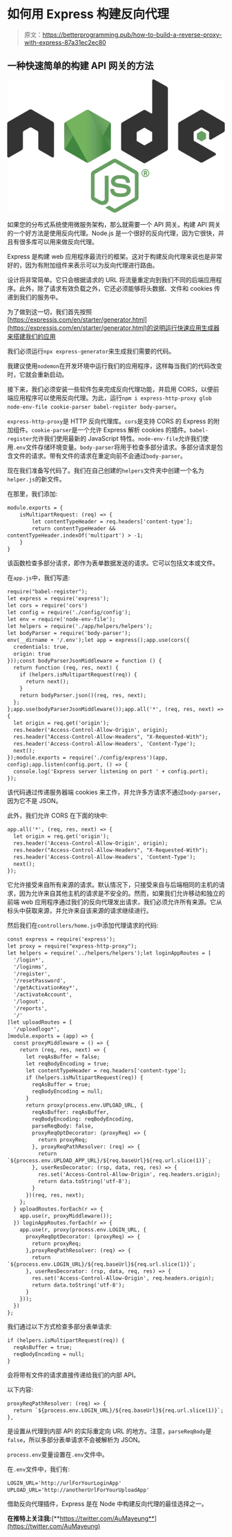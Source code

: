 # 如何用 Express 构建反向代理

> 原文：<https://betterprogramming.pub/how-to-build-a-reverse-proxy-with-express-87a31ec2ec80>

## 一种快速简单的构建 API 网关的方法

![](img/2649506b389b7738201d2eca1ca54efb.png)

如果您的分布式系统使用微服务架构，那么就需要一个 API 网关。构建 API 网关的一个好方法是使用反向代理。Node.js 是一个很好的反向代理，因为它很快，并且有很多库可以用来做反向代理。

Express 是构建 web 应用程序最流行的框架。这对于构建反向代理来说也是非常好的，因为有附加组件来表示可以为反向代理进行路由。

设计将非常简单。它只会根据请求的 URL 将流量重定向到我们不同的后端应用程序。此外，除了请求有效负载之外，它还必须能够将头数据、文件和 cookies 传递到我们的服务中。

为了做到这一切，我们首先按照[https://expressjs.com/en/starter/generator.html](https://expressjs.com/en/starter/generator.html)的说明运行快速应用生成器来搭建我们的应用

我们必须运行`npx express-generator`来生成我们需要的代码。

我建议使用`nodemon`在开发环境中运行我们的应用程序，这样每当我们的代码改变时，它就会重新启动。

接下来，我们必须安装一些软件包来完成反向代理功能，并启用 CORS，以便前端应用程序可以使用反向代理。为此，运行`npm i express-http-proxy glob node-env-file cookie-parser babel-register body-parser`。

`express-http-proxy`是 HTTP 反向代理库。`cors`是支持 CORS 的 Express 的附加组件。`cookie-parser`是一个允许 Express 解析 cookies 的插件。`babel-register`允许我们使用最新的 JavaScript 特性。`node-env-file`允许我们使用`.env`文件存储环境变量。`body-parser`将用于检查多部分请求。多部分请求是包含文件的请求。带有文件的请求在重定向前不会通过`body-parser`。

现在我们准备写代码了。我们在自己创建的`helpers`文件夹中创建一个名为`helper.js`的新文件。

在那里，我们添加:

```
module.exports = {
    isMultipartRequest: (req) => {
        let contentTypeHeader = req.headers['content-type'];
        return contentTypeHeader && contentTypeHeader.indexOf('multipart') > -1;
    }
}
```

该函数检查多部分请求，即作为表单数据发送的请求。它可以包括文本或文件。

在`app.js`中，我们写道:

```
require("babel-register");
let express = require('express');
let cors = require('cors')
let config = require('./config/config');
let env = require('node-env-file');
let helpers = require('./app/helpers/helpers');
let bodyParser = require('body-parser');
env(__dirname + '/.env');let app = express();app.use(cors({
  credentials: true,
  origin: true
}));const bodyParserJsonMiddleware = function () {
  return function (req, res, next) {
    if (helpers.isMultipartRequest(req)) {
      return next();
    }
    return bodyParser.json()(req, res, next);
  };
};app.use(bodyParserJsonMiddleware());app.all('*', (req, res, next) => {
  let origin = req.get('origin');
  res.header('Access-Control-Allow-Origin', origin);
  res.header("Access-Control-Allow-Headers", "X-Requested-With");
  res.header('Access-Control-Allow-Headers', 'Content-Type');
  next();
});module.exports = require('./config/express')(app, config);app.listen(config.port, () => {
  console.log('Express server listening on port ' + config.port);
});
```

该代码通过传递服务器端 cookies 来工作，并允许多方请求不通过`body-parser`，因为它不是 JSON。

此外，我们允许 CORS 在下面的块中:

```
app.all('*', (req, res, next) => {
  let origin = req.get('origin');
  res.header('Access-Control-Allow-Origin', origin);
  res.header("Access-Control-Allow-Headers", "X-Requested-With");
  res.header('Access-Control-Allow-Headers', 'Content-Type');
  next();
});
```

它允许接受来自所有来源的请求。默认情况下，只接受来自与后端相同的主机的请求，因为允许来自其他主机的请求是不安全的。然而，如果我们允许移动和独立的前端 web 应用程序通过我们的反向代理发出请求，我们必须允许所有来源。它从标头中获取来源，并允许来自该来源的请求继续进行。

然后我们在`controllers/home.js`中添加代理请求的代码:

```
const express = require('express');
let proxy = require("express-http-proxy");
let helpers = require('../helpers/helpers');let loginAppRoutes = [
  '/login*',
  '/loginms',
  '/register',
  '/resetPassword',
  '/getActivationKey*',
  '/activateAccount',
  '/logout',
  '/reports',
  '/'
]let uploadRoutes = [
  '/uploadlogo*',
]module.exports = (app) => {
  const proxyMiddleware = () => {
    return (req, res, next) => {
      let reqAsBuffer = false;
      let reqBodyEncoding = true;
      let contentTypeHeader = req.headers['content-type'];
      if (helpers.isMultipartRequest(req)) {
        reqAsBuffer = true;
        reqBodyEncoding = null;
      }
      return proxy(process.env.UPLOAD_URL, {
        reqAsBuffer: reqAsBuffer,
        reqBodyEncoding: reqBodyEncoding,
        parseReqBody: false,
        proxyReqOptDecorator: (proxyReq) => {
          return proxyReq;
        }, proxyReqPathResolver: (req) => {
          return `${process.env.UPLOAD_APP_URL}/${req.baseUrl}${req.url.slice(1)}`;
        }, userResDecorator: (rsp, data, req, res) => {
          res.set('Access-Control-Allow-Origin', req.headers.origin);
          return data.toString('utf-8');
        }
      })(req, res, next);
    };
  } uploadRoutes.forEach(r => {
    app.use(r, proxyMiddleware());
  }) loginAppRoutes.forEach(r => {
    app.use(r, proxy(process.env.LOGIN_URL, {
      proxyReqOptDecorator: (proxyReq) => {
        return proxyReq;
      },proxyReqPathResolver: (req) => {
        return `${process.env.LOGIN_URL}/${req.baseUrl}${req.url.slice(1)}`;
      }, userResDecorator: (rsp, data, req, res) => {
        res.set('Access-Control-Allow-Origin', req.headers.origin);
        return data.toString('utf-8');
      }
    }));
  })
};
```

我们通过以下方式检查多部分表单请求:

```
if (helpers.isMultipartRequest(req)) {
  reqAsBuffer = true;
  reqBodyEncoding = null;
}
```

会将带有文件的请求直接传递给我们的内部 API。

以下内容:

```
proxyReqPathResolver: (req) => {
  return `${process.env.LOGIN_URL}/${req.baseUrl}${req.url.slice(1)}`;
},
```

是设置从代理到内部 API 的实际重定向 URL 的地方。注意，`parseReqBody`是`false`，所以多部分表单请求不会被解析为 JSON。

`process.env`变量设置在`.env`文件中。

在`.env`文件中，我们有:

```
LOGIN_URL='http://urlForYourLoginApp'
UPLOAD_URL='http://anotherUrlForYourUploadApp'
```

借助反向代理插件，Express 是在 Node 中构建反向代理的最佳选择之一。

**在推特上关注我:**[**https://twitter.com/AuMayeung**](https://twitter.com/AuMayeung)